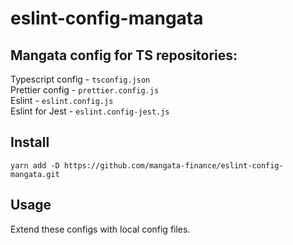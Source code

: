 # eslint-config-mangata

## Mangata config for TS repositories:

Typescript config - `tsconfig.json`\
Prettier config - `prettier.config.js`\
Eslint - `eslint.config.js`\
Eslint for Jest - `eslint.config-jest.js`


## Install
`yarn add -D https://github.com/mangata-finance/eslint-config-mangata.git`

## Usage

Extend these configs with local config files.